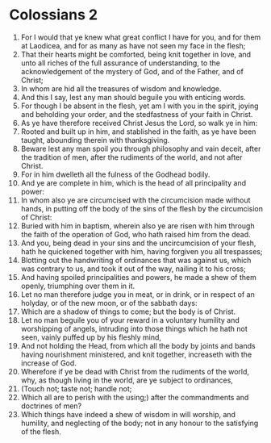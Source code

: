 ﻿# Colossians 2
1. For I would that ye knew what great conflict I have for you, and for them at Laodicea, and for as many as have not seen my face in the flesh; 
2. That their hearts might be comforted, being knit together in love, and unto all riches of the full assurance of understanding, to the acknowledgement of the mystery of God, and of the Father, and of Christ; 
3. In whom are hid all the treasures of wisdom and knowledge. 
4. And this I say, lest any man should beguile you with enticing words. 
5. For though I be absent in the flesh, yet am I with you in the spirit, joying and beholding your order, and the stedfastness of your faith in Christ. 
6. As ye have therefore received Christ Jesus the Lord, so walk ye in him: 
7. Rooted and built up in him, and stablished in the faith, as ye have been taught, abounding therein with thanksgiving. 
8. Beware lest any man spoil you through philosophy and vain deceit, after the tradition of men, after the rudiments of the world, and not after Christ. 
9. For in him dwelleth all the fulness of the Godhead bodily. 
10. And ye are complete in him, which is the head of all principality and power: 
11. In whom also ye are circumcised with the circumcision made without hands, in putting off the body of the sins of the flesh by the circumcision of Christ: 
12. Buried with him in baptism, wherein also ye are risen with him through the faith of the operation of God, who hath raised him from the dead. 
13. And you, being dead in your sins and the uncircumcision of your flesh, hath he quickened together with him, having forgiven you all trespasses; 
14. Blotting out the handwriting of ordinances that was against us, which was contrary to us, and took it out of the way, nailing it to his cross; 
15. And having spoiled principalities and powers, he made a shew of them openly, triumphing over them in it. 
16. Let no man therefore judge you in meat, or in drink, or in respect of an holyday, or of the new moon, or of the sabbath days: 
17. Which are a shadow of things to come; but the body is of Christ. 
18. Let no man beguile you of your reward in a voluntary humility and worshipping of angels, intruding into those things which he hath not seen, vainly puffed up by his fleshly mind, 
19. And not holding the Head, from which all the body by joints and bands having nourishment ministered, and knit together, increaseth with the increase of God. 
20. Wherefore if ye be dead with Christ from the rudiments of the world, why, as though living in the world, are ye subject to ordinances, 
21. (Touch not; taste not; handle not; 
22. Which all are to perish with the using;) after the commandments and doctrines of men? 
23. Which things have indeed a shew of wisdom in will worship, and humility, and neglecting of the body; not in any honour to the satisfying of the flesh. 
